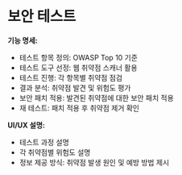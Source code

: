 # 보안 테스트

<p><b>기능 명세:</b></p><ul><li>테스트 항목 정의: OWASP Top 10 기준</li><li>테스트 도구 선정: 웹 취약점 스캐너 활용</li><li>테스트 진행: 각 항목별 취약점 점검</li><li>결과 분석: 취약점 발견 및 위험도 평가</li><li>보안 패치 적용: 발견된 취약점에 대한 보안 패치 적용</li><li>재 테스트: 패치 적용 후 취약점 제거 확인</li></ul><p><b>UI/UX 설명:</b></p><ul><li>테스트 과정 설명</li><li>각 취약점별 위험도 설명</li><li>정보 제공 방식: 취약점 발생 원인 및 예방 방법 제시</li></ul>